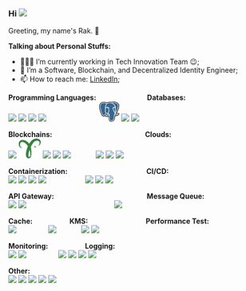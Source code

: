 ### Hi <img src="https://media.giphy.com/media/hvRJCLFzcasrR4ia7z/giphy.gif" width="25px">

Greeting, my name's Rak. 🚀
  
**Talking about Personal Stuffs:**

- 👨🏽‍💻 I’m currently working in Tech Innovation Team :wink:;
- 🌱 I’m a Software, Blockchain, and Decentralized Identity Engineer; 
- 📫 How to reach me: [LinkedIn](https://www.linkedin.com/in/thirak-chuayjan-912512208);

**Programming Languages:** &emsp;&emsp;&emsp;&emsp;&emsp;&emsp;&emsp;**Databases:** <br>
<code><img height="40" src="https://cdn.jsdelivr.net/npm/programming-languages-logos/src/go/go.png"></code>
<code><img height="40" src="https://cdn.jsdelivr.net/npm/programming-languages-logos/src/java/java.png"></code>
<code><img height="40" src="https://seeklogo.com/images/S/solidity-logo-D29CC3EB00-seeklogo.com.png"></code>
<code><img height="40" src="https://cdn.jsdelivr.net/npm/programming-languages-logos/src/javascript/javascript.png"></code>
&emsp;&emsp;&emsp;&emsp;&emsp;&emsp;&emsp;
<code><img height="40" src="https://raw.githubusercontent.com/github/explore/80688e429a7d4ef2fca1e82350fe8e3517d3494d/topics/postgresql/postgresql.png"></code>
<code><img height="40" src="https://seeklogo.com/images/M/mongodb-logo-655F7D542D-seeklogo.com.png"></code>
<code><img height="40" src="https://seeklogo.com/images/C/couchbase-logo-B45A39E17D-seeklogo.com.png"></code>

**Blockchains:** &emsp;&emsp;&emsp;&emsp;&emsp;&emsp;&emsp;&emsp;&emsp;&emsp;&emsp;&emsp;&emsp;**Clouds:** <br>
<code><img height="40" src="https://digitalmarketplace-sapcpprd.s3.eu-central-1.amazonaws.com/11rA5_aU-6481o6j7mrYANBY6mEpKyz2yBRJM8JB_0N4GGvzY2VavIL5K-kfgFln.svg"></code>
<code><img height="40" src="https://raw.githubusercontent.com/hyperledger/aries-framework-javascript/aa31131825e3331dc93694bc58414d955dcb1129/images/aries-logo.png"></code>
<code><img height="40" src="https://wiki.hyperledger.org/download/attachments/2392562/indy?version=1&modificationDate=1546543673000&api=v2"></code>
<code><img height="40" src="https://store-images.s-microsoft.com/image/apps.8151.b0ceb54a-1358-4f34-854f-ba875acac0c5.c2551f9a-d43e-4381-af4e-d4fc98e81f27.4ded2b0c-14ae-45d9-979e-588c73689079"></code>
<code><img height="40" src="https://seeklogo.com/images/E/ethereum-logo-DE26DD608D-seeklogo.com.png?v=637945125990000000"></code>
&emsp;&emsp;&emsp;
<code><img height="40" src="https://seeklogo.com/images/G/google-cloud-logo-ADE788217F-seeklogo.com.png"></code>
<code><img height="40" src="https://seeklogo.com/images/H/Huawei-logo-A8C7CBCAA8-seeklogo.com.png"></code>
<code><img height="40" src="https://seeklogo.com/images/F/firebase-logo-402F407EE0-seeklogo.com.png"></code>

**Containerization:** &emsp;&emsp;&emsp;&emsp;&emsp;&emsp;&emsp;&emsp;&emsp;&emsp;&emsp;**CI/CD:** <br>
<code><img height="40" src="https://seeklogo.com/images/D/docker-logo-CF97D0124B-seeklogo.com.png"></code>
<code><img height="40" src="https://seeklogo.com/images/K/kubernetes-logo-3A67038EAB-seeklogo.com.png"></code>
<code><img height="40" src="https://seeklogo.com/images/H/helm-logo-9208DB3EE5-seeklogo.com.png"></code>
<code><img height="40" src="https://img.stackshare.io/service/12670/kustomize.png"></code>
&emsp;&emsp;&emsp;&emsp;&emsp;
<code><img height="40" src="https://seeklogo.com/images/J/jenkins-logo-07C99BD83D-seeklogo.com.png"></code>
<code><img height="40" src="https://seeklogo.com/images/G/gitlab-logo-757620E430-seeklogo.com.png"></code>
<code><img height="40" src="https://seeklogo.com/images/A/argo-logo-B7ED0E3698-seeklogo.com.png"></code>

**API Gateway:** &emsp;&emsp;&emsp;&emsp;&emsp;&emsp;&emsp;&emsp;&emsp;&emsp;&emsp;&emsp;&emsp;**Message Queue:** <br>
<code><img height="40" src="https://seeklogo.com/images/K/kong-logo-30290787E5-seeklogo.com.png"></code>
<code><img height="40" src="https://www.nginx.com/wp-content/uploads/2020/05/NGINX-product-icon.svg"></code>
&emsp;&emsp;&emsp;&emsp;&emsp;&emsp;&emsp;&emsp;&emsp;&emsp;&emsp;&emsp;
<code><img height="50" src="https://upload.wikimedia.org/wikipedia/commons/thumb/5/53/Apache_kafka_wordtype.svg/800px-Apache_kafka_wordtype.svg.png"></code>

**Cache:** &emsp;&emsp;&emsp;&emsp;&emsp;**KMS:** &emsp;&emsp;&emsp;&emsp;&emsp;&emsp;&emsp;&emsp;**Performance Test:** <br>
<code><img height="40" src="https://seeklogo.com/images/R/redis-logo-E403D4DD6A-seeklogo.com.png"></code>
&emsp;&emsp;&emsp;&emsp;
<code><img height="40" src="https://seeklogo.com/images/H/hashicorp-vault-logo-031001CD53-seeklogo.com.png"></code>
&emsp;&emsp;&emsp;
<code><img height="40" src="https://upload.wikimedia.org/wikipedia/commons/thumb/e/ef/K6-logo.svg/374px-K6-logo.svg.png?20200330143628"></code>
<code><img height="40" src="https://seeklogo.com/images/J/jmeter-logo-D9C2DDEEBC-seeklogo.com.png"></code>

**Monitoring:** &emsp;&emsp;&emsp;&emsp;&emsp;**Logging:** <br>
<code><img height="40" src="https://seeklogo.com/images/G/grafana-logo-15BA0AFA8A-seeklogo.com.png"></code>
<code><img height="40" src="https://seeklogo.com/images/P/prometheus-logo-8EB4639A0C-seeklogo.com.png"></code>
&emsp;&emsp;&emsp;&emsp;
<code><img height="40" src="https://seeklogo.com/images/E/elasticsearch-logo-C75C4578EC-seeklogo.com.png"></code>
<code><img height="40" src="https://seeklogo.com/images/K/kibana-logo-3CB40921E7-seeklogo.com.png"></code>
<code><img height="40" src="https://seeklogo.com/images/E/elastic-logstash-logo-EC5646BB13-seeklogo.com.png"></code>
<code><img height="40" src="https://seeklogo.com/images/E/elastic-beats-logo-02512BDFD2-seeklogo.com.png"></code>

**Other:** <br>
<code><img height="40" src="https://blockchainappmaker.com/wp-content/uploads/2021/11/caliper-logo.png"></code>
<code><img height="40" src="https://blockscout.com/eth/mainnet/android-chrome-192x192.png"></code>
<code><img height="40" src="https://www.molysulfur.dev/content/images/size/w1000/2021/05/image-1.png"></code>
<code><img height="40" src="https://static.wikia.nocookie.net/logopedia/images/0/02/New_App_Store_connect_logo.png/revision/latest/scale-to-width-down/230?cb=20210628215439"></code>
<code><img height="40" src="https://kstatic.googleusercontent.com/files/1fe7be872b87fd388b652aeb837f4f49fec1b202790795cc4f2a1b5e1fadc4c73e016e7da7da2d5c847c36da87fd6de4afb814c4927717dad96a2e61cfa9b49a"></code>

